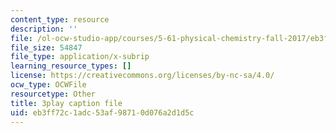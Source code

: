 ```yaml
---
content_type: resource
description: ''
file: /ol-ocw-studio-app/courses/5-61-physical-chemistry-fall-2017/eb3ff72c1adc53af98710d076a2d1d5c_Z0ALwCckM24.vtt
file_size: 54847
file_type: application/x-subrip
learning_resource_types: []
license: https://creativecommons.org/licenses/by-nc-sa/4.0/
ocw_type: OCWFile
resourcetype: Other
title: 3play caption file
uid: eb3ff72c-1adc-53af-9871-0d076a2d1d5c
---
```

